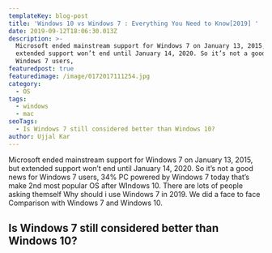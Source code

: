 ```yaml
---
templateKey: blog-post
title: 'Windows 10 vs Windows 7 : Everything You Need to Know[2019] '
date: 2019-09-12T18:06:30.013Z
description: >-
  Microsoft ended mainstream support for Windows 7 on January 13, 2015, but
  extended support won’t end until January 14, 2020. So it’s not a good news for
  Windows 7 users, 
featuredpost: true
featuredimage: /image/0172017111254.jpg
category:
  - OS
tags:
  - windows
  - mac
seoTags:
  - Is Windows 7 still considered better than Windows 10?
author: Ujjal Kar
---
```

Microsoft ended mainstream support for Windows 7 on January 13, 2015, but extended support won’t end until January 14, 2020. So it’s not a good news for Windows 7 users, 34% PC powered by Windows 7 today that’s make 2nd most popular OS after WIndows 10. There are lots of people asking themself Why should i use Windows 7 in 2019. We did a face to face Comparison with Windows 7 and Windows 10.

## Is Windows 7 still considered better than Windows 10?
